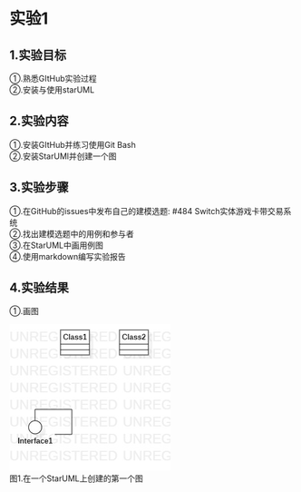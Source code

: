 # 实验1

## 1.实验目标

①.熟悉GItHub实验过程  
②.安装与使用starUML

## 2.实验内容

①.安装GItHub并练习使用Git Bash  
②.安装StarUMl并创建一个图

## 3.实验步骤

①.在GitHub的issues中发布自己的建模选题: #484 Switch实体游戏卡带交易系统  
②.找出建模选题中的用例和参与者  
③.在StarUML中画用例图  
④.使用markdown编写实验报告  

## 4.实验结果

①.画图

![第一个UML图](./model1.jpg)  
图1.在一个StarUML上创建的第一个图

